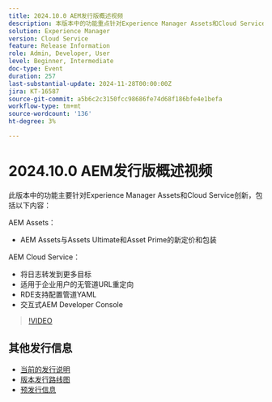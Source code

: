 ```yaml
---
title: 2024.10.0 AEM发行版概述视频
description: 本版本中的功能重点针对Experience Manager Assets和Cloud Service创新，包括以下内容：AEM Assets新的定价和打包功能(适用于AEM Assets与Assets Ultimate和Asset PrimeAEMCloud Service将日志转发到更多目标企业用户无管道URL重定向​RDE支持Config Pipeline YAML​ Interactive AEM Developer Console
solution: Experience Manager
version: Cloud Service
feature: Release Information
role: Admin, Developer, User
level: Beginner, Intermediate
doc-type: Event
duration: 257
last-substantial-update: 2024-11-28T00:00:00Z
jira: KT-16587
source-git-commit: a5b6c2c3150fcc98686fe74d68f186bfe4e1befa
workflow-type: tm+mt
source-wordcount: '136'
ht-degree: 3%

---
```



# 2024.10.0 AEM发行版概述视频

此版本中的功能主要针对Experience Manager Assets和Cloud Service创新，包括以下内容：

AEM Assets：
* AEM Assets与Assets Ultimate和Asset Prime的新定价和包装

AEM Cloud Service：
* 将日志转发到更多目标
* 适用于企业用户的无管道URL重定向&#x200B;
* RDE支持配置管道YAML&#x200B;
* 交互式AEM Developer Console

>[!VIDEO](https://video.tv.adobe.com/v/3440501/?learn=on&enablevpops)

<!--

Have questions about the release?  Discuss the release in [Experience League Communities](https://adobe.ly/4eqofkS)

-->

## 其他发行信息

* [当前的发行说明](https://experienceleague.adobe.com/docs/experience-manager-cloud-service/content/release-notes/home.html?lang=zh-Hans)
* [版本发行路线图](https://experienceleague.adobe.com/docs/experience-manager-release-information/aem-release-updates/update-releases-roadmap.html?lang=zh-Hans)
* [预发行信息](https://experienceleague.adobe.com/docs/experience-manager-cloud-service/content/release-notes/prerelease.html)